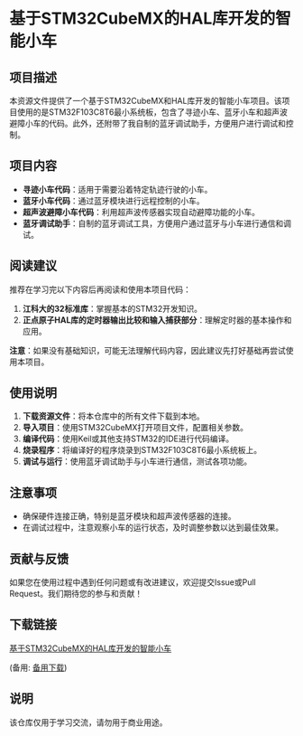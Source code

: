 # 基于STM32CubeMX的HAL库开发的智能小车

## 项目描述

本资源文件提供了一个基于STM32CubeMX和HAL库开发的智能小车项目。该项目使用的是STM32F103C8T6最小系统板，包含了寻迹小车、蓝牙小车和超声波避障小车的代码。此外，还附带了我自制的蓝牙调试助手，方便用户进行调试和控制。

## 项目内容

- **寻迹小车代码**：适用于需要沿着特定轨迹行驶的小车。
- **蓝牙小车代码**：通过蓝牙模块进行远程控制的小车。
- **超声波避障小车代码**：利用超声波传感器实现自动避障功能的小车。
- **蓝牙调试助手**：自制的蓝牙调试工具，方便用户通过蓝牙与小车进行通信和调试。

## 阅读建议

推荐在学习完以下内容后再阅读和使用本项目代码：

1. **江科大的32标准库**：掌握基本的STM32开发知识。
2. **正点原子HAL库的定时器输出比较和输入捕获部分**：理解定时器的基本操作和应用。

**注意**：如果没有基础知识，可能无法理解代码内容，因此建议先打好基础再尝试使用本项目。

## 使用说明

1. **下载资源文件**：将本仓库中的所有文件下载到本地。
2. **导入项目**：使用STM32CubeMX打开项目文件，配置相关参数。
3. **编译代码**：使用Keil或其他支持STM32的IDE进行代码编译。
4. **烧录程序**：将编译好的程序烧录到STM32F103C8T6最小系统板上。
5. **调试与运行**：使用蓝牙调试助手与小车进行通信，测试各项功能。

## 注意事项

- 确保硬件连接正确，特别是蓝牙模块和超声波传感器的连接。
- 在调试过程中，注意观察小车的运行状态，及时调整参数以达到最佳效果。

## 贡献与反馈

如果您在使用过程中遇到任何问题或有改进建议，欢迎提交Issue或Pull Request。我们期待您的参与和贡献！

## 下载链接
[基于STM32CubeMX的HAL库开发的智能小车](https://pan.quark.cn/s/3517585fdae0) 

(备用: [备用下载](https://pan.baidu.com/s/1aZ-zGzMNKkeu3HL_eS5gyw?pwd=1234))

## 说明

该仓库仅用于学习交流，请勿用于商业用途。
